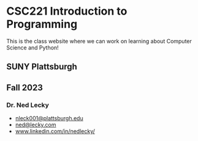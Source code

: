 # CSC221 Introduction to Programming
This is the class website where we can work on learning about Computer Science and Python!
## SUNY Plattsburgh
## Fall 2023
### Dr. Ned Lecky
- nleck001@plattsburgh.edu
- ned@lecky.com
- www.linkedin.com/in/nedlecky/
